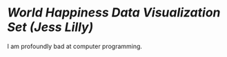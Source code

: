 # *World Happiness Data Visualization Set (Jess Lilly)*

I am profoundly bad at computer programming.

